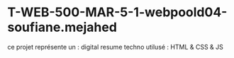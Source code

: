 # T-WEB-500-MAR-5-1-webpoold04-soufiane.mejahed
ce projet représente un :  digital resume 
techno utilusé : HTML & CSS & JS 
